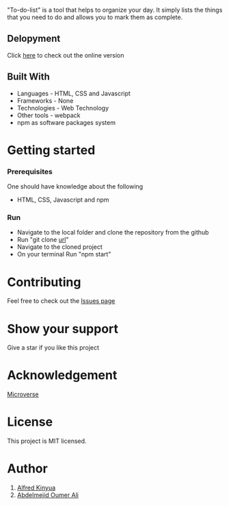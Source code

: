 "To-do-list" is a tool that helps to organize your day. It simply lists the things that you need to do and allows you to mark them as complete.

## Delopyment

Click [here](https://alfred-kinyua.github.io/to-do-list-project-/) to check out the online version

## Built With

- Languages - HTML, CSS and Javascript
- Frameworks - None
- Technologies - Web Technology
- Other tools - webpack
- npm as software packages system

# Getting started

### Prerequisites

One should have knowledge about the following

- HTML, CSS, Javascript and npm

### Run

- Navigate to the local folder and clone the repository from the github
- Run "git clone [url](git@github.com:Alfred-KInyua/to-do-list-project-.git)"
- Navigate to the cloned project
- On your terminal Run "npm start"

# Contributing

Feel free to check out the [Issues page](https://github.com/Alfred-KInyua/to-do-list-project-/issues)

# Show your support

Give a star if you like this project

# Acknowledgement

[Microverse](https://www.microverse.org/?grsf=i6yi2m)

# License

This project is MIT licensed.

# Author

1. [Alfred Kinyua](https://github.com/Alfred-KInyua)
2. [Abdelmejid Oumer Ali](https://github.com/amejid)
